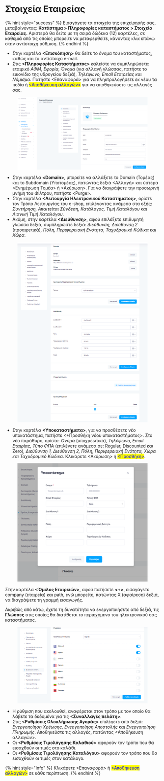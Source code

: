 # Στοιχεία Εταιρείας

{% hint style="success" %}
Εισαγάγετε τα στοιχεία της επιχείρησής σας, μεταβαίνοντας: **Κατάστημα > Πληροφορίες καταστήματος > Στοιχεία Εταιρείας.** Αριστερά θα δείτε με τη σειρά δώδεκα (12) καρτέλες, σε καθεμιά από τις οποίες μπορείτε να μεταφερθείτε, κάνοντας κλικ επάνω στην αντίστοιχη ρύθμιση.
{% endhint %}

* Στην καρτέλα **<Επισκόπηση>** θα δείτε το όνομα του καταστήματος, καθώς και το αντίστοιχο e-mail.
* Στις **<Πληροφορίες Καταστήματος>** καλείστε να συμπληρώσετε: εταιρικό _ΑΦΜ_, _Εφορία, Όνομα_ (για αλλαγή γλώσσας, πατήστε το εικονίδιο της υδρογείου δεξιά), _Τηλέφωνο, Email Εταιρείας και Νόμισμα_. Πατήστε <Επαναφορά> για να πληκτρολογήσετε εκ νέου τα πεδία ή <mark style="color:blue;"><Αποθήκευση αλλαγών></mark> για να αποθηκεύσετε τις αλλαγές σας.

<figure><img src="../../.gitbook/assets/ScreenHunter 70 (1) (1).png" alt=""><figcaption></figcaption></figure>

* Στην καρτέλα **\<Domain>**, μπορείτε να αλλάξετε το Domain (Τομέας) και το Subdomain (Υποτομέας), πατώντας δεξιά <Αλλαγή> και ύστερα <Ενημέρωση Τομέα> ή <Ακύρωση>. Για να διαγράψετε την προσωρινή μνήμη του Φίλτρου, πατήστε \<Purge>.
* Στην καρτέλα **<Λειτουργία Ηλεκτρονικού Καταστήματος>**, ορίστε τον Τρόπο Λειτουργίας του e-shop, επιλέγοντας ανάμεσα στα εξής: _Συντήρηση, Απαιτείται Σύνδεση, Κατάλογος, Τιμή Καταλόγου και Λιανική Τιμή Καταλόγου_.&#x20;
* Ακόμη, στην καρτέλα **<Διεύθυνση>**, αφού επιλέξετε επιθυμητή γλώσσα δεξιά, συμπληρώστε δεξιά: _Διεύθυνση, Διεύθυνση 2_ (προαιρετικά)_, Πόλη, Περιφερειακή Ενότητα, Ταχυδρομικό Κώδικα και Χώρα_.

<figure><img src="../../.gitbook/assets/ScreenHunter 71.png" alt=""><figcaption></figcaption></figure>

* Στην καρτέλα **<Υποκαταστήματα>**, για να προσθέσετε νέο υποκατάστημα, πατήστε <+Προσθήκη νέου υποκαταστήματος>. Στο νέο παράθυρο, ορίστε: _Όνομα_ (υποχρεωτικά)_, Τηλέφωνο, Email Εταιρίας, Τύπο ΦΠΑ_ (επιλέγετε ανάμεσα σε: Regular, Discounted και Zero)_, Διεύθυνση 1, Διεύθυνση 2, Πόλη, Περιφερειακή Ενότητα, Χώρα και Ταχυδρομικό Κώδικα_. Κλικάρετε <Ακύρωση> ή <mark style="color:blue;"><Προσθήκη></mark>. &#x20;

<figure><img src="../../.gitbook/assets/ScreenHunter 72.png" alt=""><figcaption></figcaption></figure>

Στην καρτέλα **<Όμιλος Εταιρειών>**, αφού πατήσετε **<+>**, εισαγάγετε company (εταιρεία) και path, ενώ μπορείτε, πατώντας Χ (αφαίρεση) δεξιά, να διαγράψετε τη γραμμή εισαγωγής.&#x20;

Ακριβώς από κάτω, έχετε τη δυνατότητα να ενεργοποιήσετε από δεξιά, τις **Γλώσσες** στις οποίες θα διατίθεται το περιεχόμενο του ηλεκτρονικού σας καταστήματος.

<figure><img src="../../.gitbook/assets/ScreenHunter 73.png" alt=""><figcaption></figcaption></figure>

* Η ρύθμιση που ακολουθεί, αναφέρεται στον τρόπο με τον οποίο θα λάβετε τα δεδομένα για τις **<Συναλλαγές πελάτη>**.&#x20;
* Στις **<Ρυθμίσεις Ολοκλήρωσης Αγοράς>** επιλέγετε από δεξιά: _Ενεργοποίηση Χρέωσης, Ενεργοποίηση Αποστολής και Ενεργοποίηση Πληρωμής_. Αποθηκεύστε τις αλλαγές, πατώντας <Αποθήκευση αλλαγών>.
* Οι **<Ρυθμίσεις Τιμολόγησης Καλαθιού>** αφορούν τον τρόπο που θα εισαχθούν οι τιμές στο καλάθι.&#x20;
* Οι **<Ρυθμίσεις Τιμολόγησης Καταλόγου>** αφορούν τον τρόπο που θα εισαχθούν οι τιμές στον κατάλογο.

{% hint style="info" %}
Κλικάρετε <Επαναφορά> ή <mark style="color:blue;"><Αποθήκευση αλλαγών></mark> σε κάθε περίπτωση.
{% endhint %}

